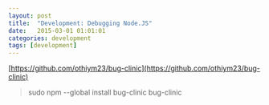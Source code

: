 ```yaml
---
layout: post
title:  "Development: Debugging Node.JS"
date:   2015-03-01 01:01:01
categories: development
tags: [development]
---
```


[https://github.com/othiym23/bug-clinic](https://github.com/othiym23/bug-clinic)

> sudo npm --global install bug-clinic
> bug-clinic
